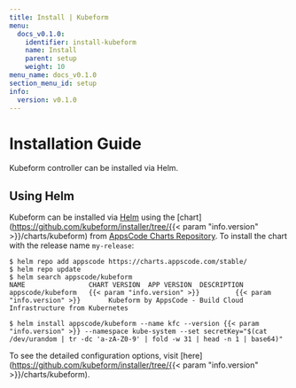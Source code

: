 ```yaml
---
title: Install | Kubeform
menu:
  docs_v0.1.0:
    identifier: install-kubeform
    name: Install
    parent: setup
    weight: 10
menu_name: docs_v0.1.0
section_menu_id: setup
info:
  version: v0.1.0
---
```


# Installation Guide

Kubeform controller can be installed via Helm.

## Using Helm
Kubeform can be installed via [Helm](https://helm.sh/) using the [chart](https://github.com/kubeform/installer/tree/{{< param "info.version" >}}/charts/kubeform) from [AppsCode Charts Repository](https://github.com/appscode/charts). To install the chart with the release name `my-release`:

```console
$ helm repo add appscode https://charts.appscode.com/stable/
$ helm repo update
$ helm search appscode/kubeform
NAME                CHART VERSION  APP VERSION  DESCRIPTION
appscode/kubeform   {{< param "info.version" >}}         {{< param "info.version" >}}       Kubeform by AppsCode - Build Cloud Infrastructure from Kubernetes

$ helm install appscode/kubeform --name kfc --version {{< param "info.version" >}} --namespace kube-system --set secretKey="$(cat /dev/urandom | tr -dc 'a-zA-Z0-9' | fold -w 31 | head -n 1 | base64)"
```

To see the detailed configuration options, visit [here](https://github.com/kubeform/installer/tree/{{< param "info.version" >}}/charts/kubeform).
